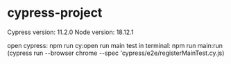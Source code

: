 # cypress-project

Cypress version: 11.2.0
Node version: 18.12.1

open cypress: npm run cy:open
run main test in terminal: npm run main:run (cypress run --browser chrome --spec 'cypress/e2e/registerMainTest.cy.js)
